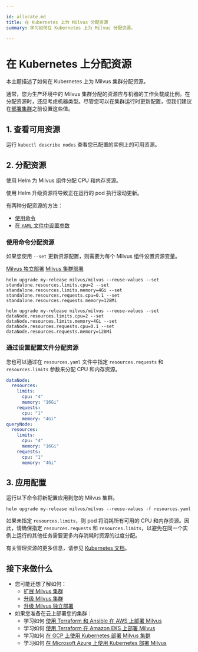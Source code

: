 ```yaml
---

id: allocate.md
title: 在 Kubernetes 上为 Milvus 分配资源
summary: 学习如何在 Kubernetes 上为 Milvus 分配资源。

---
```


# 在 Kubernetes 上分配资源

本主题描述了如何在 Kubernetes 上为 Milvus 集群分配资源。

通常，您为生产环境中的 Milvus 集群分配的资源应与机器的工作负载成比例。在分配资源时，还应考虑机器类型。尽管您可以在集群运行时更新配置，但我们建议在[部署集群](install_cluster-helm.md)之前设置这些值。

## 1. 查看可用资源

运行 `kubectl describe nodes` 查看您已配置的实例上的可用资源。

## 2. 分配资源

使用 Helm 为 Milvus 组件分配 CPU 和内存资源。

<div class="alert note">
使用 Helm 升级资源将导致正在运行的 pod 执行滚动更新。
</div>

有两种分配资源的方法：

- [使用命令](allocate.md#使用命令分配资源)
- [在 `YAML` 文件中设置参数](allocate.md#通过设置配置文件分配资源)

### 使用命令分配资源

如果您使用 `--set` 更新资源配置，则需要为每个 Milvus 组件设置资源变量。

<div class="filter">
<a href="#standalone">Milvus 独立部署</a> <a href="#cluster">Milvus 集群部署</a>
</div>

<div class="table-wrapper filter-standalone" markdown="block">

```Shell
helm upgrade my-release milvus/milvus --reuse-values --set standalone.resources.limits.cpu=2 --set standalone.resources.limits.memory=4Gi --set standalone.resources.requests.cpu=0.1 --set standalone.resources.requests.memory=128Mi
```

</div>

<div class="table-wrapper filter-cluster" markdown="block">

```Shell
helm upgrade my-release milvus/milvus --reuse-values --set dataNode.resources.limits.cpu=2 --set dataNode.resources.limits.memory=4Gi --set dataNode.resources.requests.cpu=0.1 --set dataNode.resources.requests.memory=128Mi
```

</div>

### 通过设置配置文件分配资源

您也可以通过在 `resources.yaml` 文件中指定 `resources.requests` 和 `resources.limits` 参数来分配 CPU 和内存资源。

```Yaml
dataNode:
  resources:
    limits:
      cpu: "4"
      memory: "16Gi"
    requests:
      cpu: "1"
      memory: "4Gi"
queryNode:
  resources:
    limits:
      cpu: "4"
      memory: "16Gi"
    requests:
      cpu: "1"
      memory: "4Gi"
```

## 3. 应用配置

运行以下命令将新配置应用到您的 Milvus 集群。

```Shell
helm upgrade my-release milvus/milvus --reuse-values -f resources.yaml
```
<div class="alert note">
如果未指定 <code>resources.limits</code>，则 pod 将消耗所有可用的 CPU 和内存资源。因此，请确保指定 <code>resources.requests</code> 和 <code>resources.limits</code>，以避免在同一个实例上运行的其他任务需要更多内存消耗时资源的过度分配。
</div>

有关管理资源的更多信息，请参见 [Kubernetes 文档](https://kubernetes.io/docs/concepts/configuration/manage-compute-resources-container/)。

## 接下来做什么

- 您可能还想了解如何：
  - [扩展 Milvus 集群](scaleout.md)
  - [升级 Milvus 集群](upgrade_milvus_cluster-operator.md)
  - [升级 Milvus 独立部署](upgrade_milvus_standalone-operator.md)
- 如果您准备在云上部署您的集群：
  - 学习如何 [使用 Terraform 和 Ansible 在 AWS 上部署 Milvus](aws.md)
  - 学习如何 [使用 Terraform 在 Amazon EKS 上部署 Milvus](eks.md)
  - 学习如何 [在 GCP 上使用 Kubernetes 部署 Milvus 集群](gcp.md)
  - 学习如何 [在 Microsoft Azure 上使用 Kubernetes 部署 Milvus](azure.md)